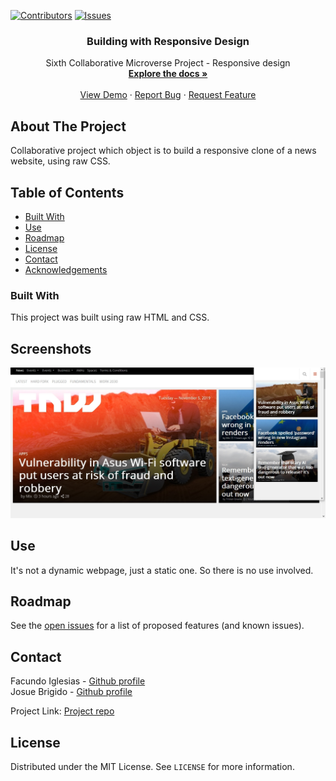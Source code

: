 [![Contributors][contributors-shield]][contributors-url]
[![Issues][issues-shield]][issues-url]
<br />
<p align="center">
 
  <h3 align="center">Building with Responsive Design</h3>
  <p align="center">
    Sixth Collaborative Microverse Project - Responsive design
    <br />
    <a href="https://github.com/Fig77/Building-With-Responsive-Design--Facu-Josue"><strong>Explore the docs »</strong></a>
    <br />
    <br />
    <a href="http://www.kalavhan.com/6thproject/index.html">View Demo</a>
    ·
    <a href="https://github.com/Fig77/Building-With-Responsive-Design--Facu-Josue/issues">Report Bug</a>
    ·
    <a href="https://github.com/Fig77/Building-With-Responsive-Design--Facu-Josue/issues">Request Feature</a>
  </p>
</p>

<!-- ABOUT THE PROJECT -->
## About The Project

Collaborative project which object is to build a responsive clone of a news website, using raw CSS.
<!-- TABLE OF CONTENTS -->
## Table of Contents

* [Built With](#built-with)
* [Use](#use)
* [Roadmap](#roadmap)
* [License](#license)
* [Contact](#contact)
* [Acknowledgements](#acknowledgements)

### Built With
This project was built using raw HTML and CSS.

## Screenshots
![Project Screen Shot][product-screenshot]

<!-- USAGE EXAMPLES -->
## Use

It's not a dynamic webpage, just a static one. So there is no use involved.

<!-- ROADMAP -->
## Roadmap

See the [open issues](https://github.com/Fig77/Building-With-Responsive-Design--Facu-Josue/issues/issues) for a list of proposed features (and known issues).

<!-- CONTACT -->
## Contact

Facundo Iglesias - [Github profile](https://github.com/Fig77)
<br>
Josue Brigido - [Github profile](https://github.com/kalavhan)

Project Link: [Project repo](https://github.com/Fig77/Building-With-Responsive-Design--Facu-Josue)

## License

Distributed under the MIT License. See `LICENSE` for more information.

<!-- MARKDOWN LINKS & IMAGES -->
<!-- https://www.markdownguide.org/basic-syntax/#reference-style-links -->
[contributors-shield]: https://img.shields.io/badge/Contributors-2-%2300ff00
[contributors-url]: https://github.com/Fig77/Building-With-Responsive-Design--Facu-Josue/graphs/contributors
[issues-shield]: https://img.shields.io/badge/issues-0-%2300ff00
[issues-url]: https://github.com/Fig77/Building-With-Responsive-Design--Facu-Josue/issues
[product-screenshot]: img/product_ss.jpg
